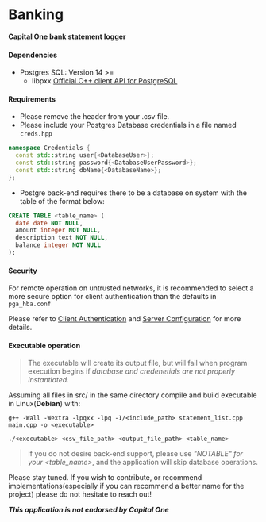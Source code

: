 # Banking

**Capital One bank statement logger**

#### Dependencies

- Postgres SQL: Version 14 >=
  - libpxx [Official C++ client API for PostgreSQL](pqxx.org/)

#### Requirements

- Please remove the header from your .csv file.
- Please include your Postgres Database credentials in a file named ```creds.hpp```

```cpp
namespace Credentials {
  const std::string user{<DatabaseUser>};
  const std::string password{<DatabaseUserPassword>};
  const std::string dbName{<DatabaseName>};
};
```

- Postgre back-end requires there to be a database on system with the table of the format below:

```sql
CREATE TABLE <table_name> (
  date date NOT NULL,
  amount integer NOT NULL,
  description text NOT NULL,
  balance integer NOT NULL
);
````

#### Security

For remote operation on untrusted networks, it is recommended to select a more secure option for client authentication than the defaults in ```pga_hba.conf```

Please refer to [Client Authentication](https://www.postgresql.org/docs/current/client-authentication.html) and [Server Configuration](https://www.postgresql.org/docs/current/runtime-config.html) for more details. 

#### Executable operation

> The executable will create its output file, but will fail when program execution begins if *database and credenetials are not properly instantiated.*

Assuming all files in src/ in the same directory compile and build executable in Linux(**Debian**) with:

```
g++ -Wall -Wextra -lpqxx -lpq -I/<include_path> statement_list.cpp main.cpp -o <executable>
```

```
./<executable> <csv_file_path> <output_file_path> <table_name> 
```

> If you do not desire back-end support, please use *"NOTABLE" for your <table_name>*, and the application will skip database operations. 

Please stay tuned. If you wish to contribute, or recommend implementations(especially if you can recommend a better name for the project) please do not hesitate to reach out!


***This application is not endorsed by Capital One***


